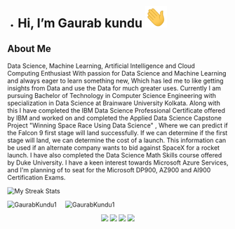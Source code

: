 - # Hi, I’m Gaurab kundu  <img src="https://raw.githubusercontent.com/ABSphreak/ABSphreak/master/gifs/Hi.gif" width="50px"> 
## About Me
Data Science, Machine Learning, Artificial Intelligence and Cloud Computing Enthusiast With passion for Data Science and Machine Learning and always eager to learn something new, Which has led me to like getting insights from Data and use the Data for much greater uses.
Currently I am pursuing Bachelor of Technology in Computer Science Engineering with specialization in Data Science at Brainware University Kolkata.
Along with this I have completed the IBM Data Science Professional Certificate offered by IBM and worked on and completed the Applied Data Science Capstone Project "Winning Space Race Using Data Science" , Where we can predict if the Falcon 9 first stage will land successfully. If we can determine if the first stage will land, we can determine the cost of a launch. This information can be used if an alternate company wants to bid against SpaceX for a rocket launch. I have also completed the Data Science Math Skills course offered by Duke University. I have a keen interest towards Microsoft Azure Services, and I'm planning of to seat for the Microsoft DP900, AZ900 and AI900 Certification Exams.


![My Streak Stats](https://github-readme-streak-stats.herokuapp.com/?user=GaurabKundu1&theme=vision-friendly-dark)
<br />
<p align="left">
    <img src="https://github-readme-stats.vercel.app/api?username=GaurabKundu1&show_icons=true&theme=vision-friendly-dark" alt="GaurabKundu1" />
    &nbsp;
    &nbsp;
    <img src="https://github-readme-stats.vercel.app/api/top-langs/?username=GaurabKundu1&show_icons=true&theme=vision-friendly-dark" alt="GaurabKundu1" />
   
</p>



<!-- Social -->


<p align='center'> 
<a href = "https://www.linkedin.com/in/gaurab-kundu-020803/"><img src="https://img.icons8.com/cute-clipart/45/000000/linkedin.png"/></a>
<a href = "https://twitter.com/GaurabKundu6"><img src="https://img.icons8.com/cotton/45/000000/twitter.png"/></a>
<a href = "https://www.instagram.com/gaurabkundu7"><img src="https://img.icons8.com/color/45/000000/instagram-new.png"/></a>
<a href = "https://www.facebook.com/gaurab.kundu.127"><img src="https://img.icons8.com/fluent/48/000000/facebook-new.png"/></a>
</p>



<!---
GaurabKundu1/GaurabKundu1 is a ✨ special ✨ repository because its `README.md` (this file) appears on your GitHub profile.
You can click the Preview link to take a look at your changes.
--->
